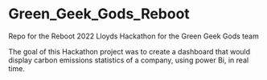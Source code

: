 # Green_Geek_Gods_Reboot
Repo for the Reboot 2022 Lloyds Hackathon for the Green Geek Gods team

The goal of this Hackathon project was to create a dashboard that would display carbon emissions statistics of a company, using power Bi, in real time.


